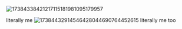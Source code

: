 ![17384338421217115181981095179957](https://github.com/user-attachments/assets/3ddd3f33-40f1-410c-88b1-8654eeebd6b8)

literally me
![17384432914546428044690764452615](https://github.com/user-attachments/assets/17b98eb9-319b-4047-8922-e7fb61a3278b)
literally me too
